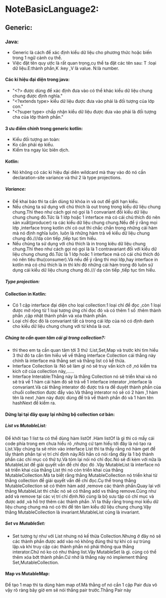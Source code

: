 # NoteBasicLanguage2:
## Generic:
### Java:
-  Generic là cách để xác định kiểu dữ liệu cho phương thức hoặc biến trong 1 ngữ cảnh cụ thể.
-  Việc đặt tên quy ước là rất quan trọng,cụ thể ta đặt các tên sau: T :loại dữ liệu.E:thành phần,K :key ,V là value. N:là number.
#### Các kí hiệu đại diện trong java: 
-    "<?>  được dùng để xác định đưa vào có thể khác kiểu dữ liệu chung chung được định nghĩa."
-    "<?extends type> kiểu dữ liệu được đưa vào phải là đối tượng của lớp con."
-    "<?super type> chấp nhận kiểu dữ liệu được đưa vào phải là đối tượng cha của lớp thành phần."
#### 3 ưu điểm chính trong generic kotlin: 
- Kiểu đối tượng an toàn:
- Ko cần phải ép kiểu.
- Kiểm tra ngay lúc biên dịch.
#### Kotlin:
- Nó không có các kí hiệu đại diên wildcard mà thay vào đó nó cần declaration-site variance và thứ 2 là type projections.
##### Variance:
- Để khai báo thì ta cần dùng từ khóa in và out để giới hạn kiểu.
- Nếu chúng ta sử dụng với chú thích là out trong trong kiểu dữ liệu chung chung.Thì theo như cách gọi nó gọi là 1 convariant đối kiểu dữ liệu chung chung đó.Tức là 1 lớp hoặc 1 interface mà có cái chú thích đó nên sản xuất(producer) ra các kiểu dữ liệu chung chung.Nếu để ý rằng mọi lớp ,interface trong kotlin chỉ có out thì chắc chắn trong những cái hàm mà nó định nghĩa luôn.
luôn là những hàm trả về kiểu dữ liệu chung chung đó.///dạ còn tiếp ,tiếp tục tìm hiểu.
- Nếu chúng ta sử dụng với chú thích là in trong kiêu dữ liệu chung chung.Thì theo như cách gọi nó gọi là là 1 contravariant đối với kiểu dữ liệu  chung chung đó.Tức là 1 lớp hoăc 1 interface mà có cái chú thích đó nó nên tiêu thu(consumer).Và nếu để ý rằng thì mọi lớp,hay interface in kotlin mà có chú thích là in thì khi đó những cái hàm trong đó luôn sử dụng cái kiểu dữ liệu chung chung đó./// dạ còn tiếp ,tiếp tục tìm hiểu.
##### Type projection:
#### Collection in Kotlin:
- Có 1 cặp interface đại diện cho loại collection:1 loại chỉ để đọc ,còn 1 loại được mở rộng từ 1 loại tương ứng chỉ đọc đó và có thêm 1 số :thêm thành phần ,cập nhật thành phần và xóa thành phần.
- Loại chỉ đọc đó là convariant tất cả trong cái lớp của nó có  định danh cho kiểu dữ liệu chung chung với từ khóa là out.
##### Chúng ta cần quan tâm cái gì trong collection?:
- thì theo em ta cần quan tâm tới 3 thứ :List,Set,Map và trước khi tìm hiểu 3 thứ đó ta cần tìm hiểu về về thằng interface Collection<T> cái thằng này chính là interface mà thằng set và thằng list có kế thừa.
- Interface Collection<T> là :Nó sẽ làm gì nó sẽ truy vấn kích cỡ ,nó kiểm tra kích cở của collection này,......
- Interface Interable:Thằng này là thằng Collection nó sẽ triển khai và nó sẽ trả về 1 hàm cái hàm đó sẽ trả về 1  interface interator ,interface là convariant.Và cái thằng interator đó được trả ra để duyệt thành phần của chuổi collection được đẩy vào.Và thằng interator nó sẽ có 2 hàm ,1 hàm tên là next ,hàm này được dùng để trả về thành phần đó 
và 1 hàm tên hashNext để kiểm ra.
#### Dừng lại tại đây quay lại những bộ collection cơ bản:
##### List vs MutableList:
Để khởi tạo 1 list ta có thể dùng hàm listOf .Hàm listOf là gì thì có mấy cái code phía trong em chưa hiểu rõ ,nhưng cứ tạm hiểu tới đây là nó tạo ra List.Vậy chúng ta sẽ nhìn vào interface List thì ta thấy rằng nó hàm get để lấy thành phần tại vị trí chỉ định này.Rồi hắn có nói rằng đây là 1 bộ thành phần các chỉ mục có thứ tự.Và tóm lại nói nó chỉ đọc.Nó sẽ đi kèm với nữa là MutableList để giải quyết vấn đề chỉ đọc đó .Vậy MutableList là interface nó sẽ triển khai của thằng List thì nó còn triển khai cùa thằng MutableCollection.Mà ta biết rằng thằng MutableCollection nó triển khai từ thằng collection để giải quyết vấn đề chỉ đọc.Cụ thể trong thằng MutableCollection sẽ có thêm hàm add ,remove các thành phần.Quay lại với thằng MutableList thì chắc nó sẽ có thằng add vs thằng remove.Củng như add và remove tại các vị trí chỉ định.Nó củng là bộ sưu tập có chỉ mục
và được add ,và hổ trợ thêm các thành phần .Vì ta thấy rằng trong mọi kiểu dữ liệu chung chung mà nó có thì để tên làm kiểu dữ liệu chung chung.Vậy thằng MutableCollection là invariant.MutableList củng là invariant.
##### Set vs MutableSet:
- Set tương tự như với List nhưng nó kế thừa Collection.Nhưng ở đây nó sẽ các thành phần được add vào nó không đúng thứ tự khi có sự trùng lặp.và khi truy cập các thành phần nó phải thông qua thằng interator.Chứ nó ko có như thằng list.Vậy MutableSet là gì. củng có thể thêm xóa bớt thành phần.Cứ nhớ là thằng này nó implement thằng Set,MutableCollection.
#### Map vs MutableMap:
Để tạo 1 map thì ta dùng hàm map of.Mà thằng of nó cần 1 cặp Pair đưa vô vậy rõ ràng bây giờ em sẽ nói thằng pair trước.Thằng Pair này 
